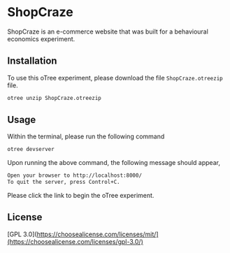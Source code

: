# ShopCraze
ShopCraze is an e-commerce website that was built for a behavioural economics experiment.

## Installation
To use this oTree experiment, please download the file `ShopCraze.otreezip` file.

```bash
otree unzip ShopCraze.otreezip
```

## Usage
Within the terminal, please run the following command

```bash
otree devserver
```

Upon running the above command, the following message should appear,
```bash
Open your browser to http://localhost:8000/
To quit the server, press Control+C.
``` 

Please click the link to begin the oTree experiment.

## License
[GPL 3.0](https://choosealicense.com/licenses/mit/](https://choosealicense.com/licenses/gpl-3.0/)
